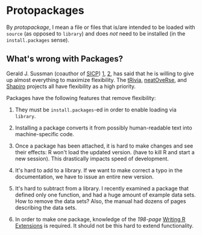 # Protopackages

By *protopackage*,
I mean a file or files that is/are intended to be loaded with `source`
(as opposed to `library`) and does _not_ need to be installed
(in the `install.packages` sense).

## What's wrong with Packages?

Gerald J. Sussman (coauthor of
[SICP](https://mitpress.mit.edu/sites/default/files/sicp/index.html))
[1](https://www.youtube.com/watch?v=Rk76BurH384),
[2](https://ocw.mit.edu/courses/electrical-engineering-and-computer-science/6-001-structure-and-interpretation-of-computer-programs-spring-2005/video-lectures/),
has said that he is willing to give up almost everything to maximize flexibility.
The
[tRivia](https://github.com/dmparrishphd/tRivia),
[neatOveRse](https://github.com/dmparrishphd/neatOveRse), and
[Shapiro](https://github.com/dmparrishphd/Shapiro)
projects all have flexibility as a high priority.

Packages have the following features that remove flexibility:

1. They must be `install.packages`-ed in order to enable loading via `library`.

2. Installing a package converts it from possibly human-readable text into machine-specific code.

3. Once a package has been attached,
it is hard to make changes and see their effects:
R won't load the updated version.
(have to kill R and start a new session).
This drastically impacts speed of development.

4. It's hard to add to a library.
If we want to make correct a typo in the documentation,
we have to issue an entire new version.

5. It's hard to subtract from a library.
I recently examined a package that defined only one function,
and had a huge amount of example data sets.
How to remove the data sets?
Also, the manual had dozens of pages describing the data sets.

5. In order to make one package, knowledge of the _198-page_
[Writing R Extensions](https://cran.r-project.org/manuals.html)
is required.
It should not be this hard to extend functionality.
